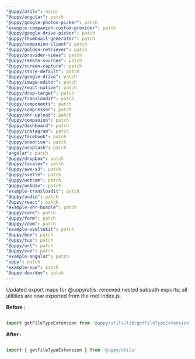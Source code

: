 ```yaml
---
"@uppy/utils": major
"@uppy/angular": patch
"@uppy/google-photos-picker": patch
"example-companion-custom-provider": patch
"@uppy/google-drive-picker": patch
"@uppy/thumbnail-generator": patch
"@uppy/companion-client": patch
"@uppy/golden-retriever": patch
"@uppy/provider-views": patch
"@uppy/remote-sources": patch
"@uppy/screen-capture": patch
"@uppy/store-default": patch
"@uppy/google-drive": patch
"@uppy/image-editor": patch
"@uppy/react-native": patch
"@uppy/drop-target": patch
"@uppy/transloadit": patch
"@uppy/components": patch
"@uppy/compressor": patch
"@uppy/xhr-upload": patch
"@uppy/companion": patch
"@uppy/dashboard": patch
"@uppy/instagram": patch
"@uppy/facebook": patch
"@uppy/onedrive": patch
"@uppy/unsplash": patch
"angular": patch
"@uppy/dropbox": patch
"@uppy/locales": patch
"@uppy/aws-s3": patch
"@uppy/svelte": patch
"@uppy/webcam": patch
"@uppy/webdav": patch
"example-transloadit": patch
"@uppy/audio": patch
"@uppy/react": patch
"example-xhr-bundle": patch
"@uppy/core": patch
"@uppy/form": patch
"@uppy/zoom": patch
"example-sveltekit": patch
"@uppy/box": patch
"@uppy/tus": patch
"@uppy/url": patch
"@uppy/vue": patch
"example-angular": patch
"uppy": patch
"example-vue": patch
"@uppy-dev/dev": patch
---
```


Updated export maps for @uppy/utils: removed nested subpath exports; all utilities are now exported from the root index.js.


**Before :**

```typescript

import getFileTypeExtension from '@uppy/utils/lib/getFileTypeExtension'

```

**After :**

```typescript

import { getFileTypeExtension } from '@uppy/utils'

```